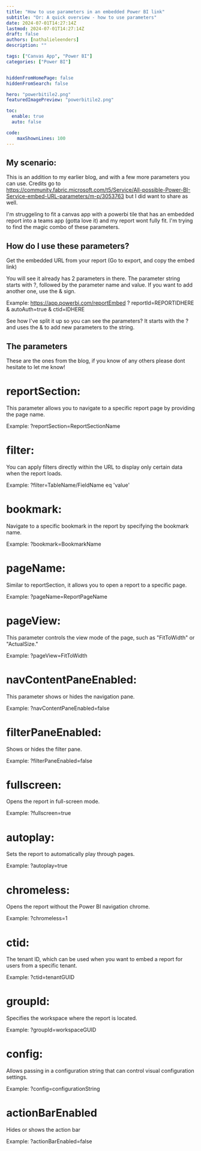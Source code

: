```yaml
---
title: "How to use parameters in an embedded Power BI link"
subtitle: "Or: A quick overview - how to use parameters"
date: 2024-07-01T14:27:14Z
lastmod: 2024-07-01T14:27:14Z
draft: false
authors: [nathalieleenders]
description: ""

tags: ["Canvas App", "Power BI"]
categories: ["Power BI"]


hiddenFromHomePage: false
hiddenFromSearch: false

hero: "powerbitile2.png"
featuredImagePreview: "powerbitile2.png"

toc:
  enable: true
  auto: false

code:
    maxShownLines: 100
---
```

## My scenario:

This is an addition to my earlier blog, and with a few more parameters you can use. Credits go to https://community.fabric.microsoft.com/t5/Service/All-possible-Power-BI-Service-embed-URL-parameters/m-p/3053763 but I did want to share as well.

I'm struggeling to fit a canvas app with a powerbi tile that has an embedded report into a teams app (gotta love it) and my report wont fully fit. I'm trying to find the magic combo of these parameters.

## How do I use these parameters?

Get the embedded URL from your report (Go to export, and copy the embed link)

You will see it already has 2 parameters in there. The parameter string starts with ?, followed by the parameter name and value. If you want to add another one, use the & sign.

Example: https://app.powerbi.com/reportEmbed
?
reportId=REPORTIDHERE
&
autoAuth=true
&
ctid=IDHERE

See how I've split it up so you can see the parameters? 
It starts with the ? and uses the & to add new parameters to the string.

## The parameters

These are the ones from the blog, if you know of any others please dont hesitate to let me know!

# reportSection: 
This parameter allows you to navigate to a specific report page by providing the page name.

Example: ?reportSection=ReportSectionName

# filter: 
You can apply filters directly within the URL to display only certain data when the report loads.

Example: ?filter=TableName/FieldName eq 'value'

# bookmark: 
Navigate to a specific bookmark in the report by specifying the bookmark name.

Example: ?bookmark=BookmarkName

# pageName: 
Similar to reportSection, it allows you to open a report to a specific page.

Example: ?pageName=ReportPageName

# pageView: 
This parameter controls the view mode of the page, such as "FitToWidth" or "ActualSize."

Example: ?pageView=FitToWidth

# navContentPaneEnabled: 
This parameter shows or hides the navigation pane.

Example: ?navContentPaneEnabled=false

# filterPaneEnabled: 
Shows or hides the filter pane.

Example: ?filterPaneEnabled=false

# fullscreen: 
Opens the report in full-screen mode.

Example: ?fullscreen=true

# autoplay: 
Sets the report to automatically play through pages.

Example: ?autoplay=true

# chromeless: 
Opens the report without the Power BI navigation chrome.

Example: ?chromeless=1

# ctid: 
The tenant ID, which can be used when you want to embed a report for users from a specific tenant.

Example: ?ctid=tenantGUID

# groupId: 
Specifies the workspace where the report is located.

Example: ?groupId=workspaceGUID

# config: 
Allows passing in a configuration string that can control visual configuration settings.

Example: ?config=configurationString

# actionBarEnabled
Hides or shows the action bar

Example: ?actionBarEnabled=false


